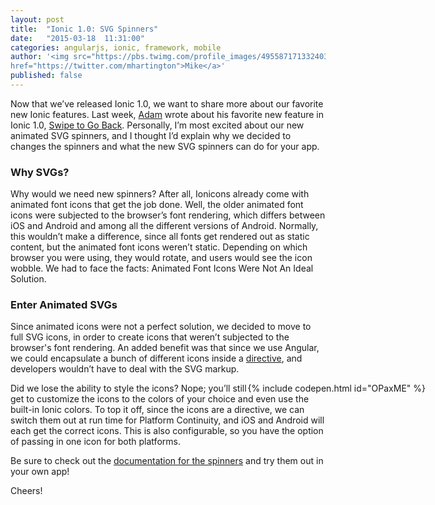 ```yaml
---
layout: post
title:  "Ionic 1.0: SVG Spinners"
date:   "2015-03-18  11:31:00"
categories: angularjs, ionic, framework, mobile
author: '<img src="https://pbs.twimg.com/profile_images/495587171332403200/tO9oMmCn.png" class="author-icon"><a
href="https://twitter.com/mhartington">Mike</a>'
published: false
---
```



Now that we’ve released Ionic 1.0, we want to share more about our favorite new Ionic features. Last week, [Adam](https://twitter.com/adamdbradley) wrote about his favorite new feature in Ionic 1.0, [Swipe to Go Back](http://ionicframework.com/blog/rc0-swipe-to-go-back/). Personally, I’m most excited about our new animated SVG spinners, and I thought I’d explain why we decided to changes the spinners and what the new SVG spinners can do for your app.

<!-- more -->

### Why SVGs?

Why would we need new spinners? After all, Ionicons already come with animated font icons that get the job done. Well, the older animated font icons were subjected to the browser’s font rendering, which differs between iOS and Android and among all the different versions of Android. Normally, this wouldn’t make a difference, since all fonts get rendered out as static content, but the animated font icons weren’t static. Depending on which browser you were using, they would rotate, and users would see the icon wobble. We had to face the facts: Animated Font Icons Were Not An Ideal Solution. 

### Enter Animated SVGs

Since animated icons were not a perfect solution, we decided to move to full SVG icons, in order to create icons that weren’t subjected to the browser's font rendering. An added benefit was that since we use Angular, we could encapsulate a bunch of different icons inside a [directive](https://github.com/driftyco/ionic/blob/master/js/angular/controller/spinnerController.js), and developers wouldn’t have to deal with the SVG markup. 

<div style="float: right; margin-right: -160px">
{% include codepen.html id="OPaxME" %}
</div>

Did we lose the ability to style the icons? Nope; you’ll still get to customize the icons to the colors of your choice and even use the built-in Ionic colors. To top it off, since the icons are a directive, we can switch them out at run time for Platform Continuity, and iOS and Android will each get the correct icons. This is also configurable, so you have the option of passing in one icon for both platforms. 

Be sure to check out the [documentation for the spinners](http://ionicframework.com/docs/nightly/api/directive/ionSpinner/) and try them out in your own app! 

Cheers!

